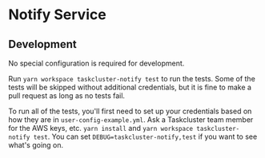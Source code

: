 # Notify Service

## Development

No special configuration is required for development.

Run `yarn workspace taskcluster-notify test` to run the tests.
Some of the tests will be skipped without additional credentials, but it is fine to make a pull request as long as no tests fail.

To run all of the tests, you'll first need to set up your credentials based on how they are in `user-config-example.yml`.
Ask a Taskcluster team member for the AWS keys, etc.
`yarn install` and `yarn workspace taskcluster-notify test`.
You can set `DEBUG=taskcluster-notify,test` if you want to see what's going on.
